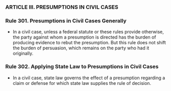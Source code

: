 ### ARTICLE III. PRESUMPTIONS IN CIVIL CASES

### Rule 301. Presumptions in Civil Cases Generally
* In a civil case, unless a federal statute or these rules provide otherwise, the party against whom a presumption is directed has the burden of producing evidence to rebut the presumption. But this rule does not shift the burden of persuasion, which remains on the party who had it originally.

### Rule 302. Applying State Law to Presumptions in Civil Cases
* In a civil case, state law governs the effect of a presumption regarding a claim or defense for which state law supplies the rule of decision.